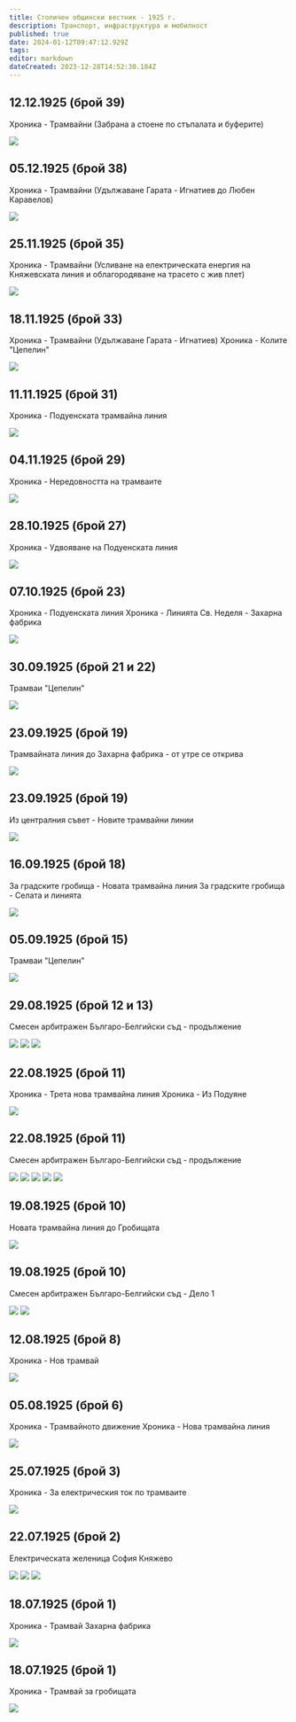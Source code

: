 ```yaml
---
title: Столичен общински вестник - 1925 г.
description: Транспорт, инфраструктура и мобилност
published: true
date: 2024-01-12T09:47:12.929Z
tags: 
editor: markdown
dateCreated: 2023-12-28T14:52:30.184Z
---
```



## 12.12.1925 (брой 39)
Хроника - Трамвайни (Забрана а стоене по стъпалата и буферите)

<img src="https://drive.google.com/uc?export=view&id=1yGdKeCjmbbWtkq6e0fie7RtTcAJByRmx">

## 05.12.1925 (брой 38)
Хроника - Трамвайни (Удължаване Гарата - Игнатиев до Любен Каравелов)

<img src="https://drive.google.com/uc?export=view&id=1ndi_FNEzOLX9MHvbNReNNffnw_IJ95Q1">

## 25.11.1925 (брой 35)
Хроника - Трамвайни (Усливане на електрическата енергия на Княжевската линия и облагородяване на трасето с жив плет)

<img src="https://drive.google.com/uc?export=view&id=1ueokzPotODRTtGfyLrTXrWgm4td_W2LC">


## 18.11.1925 (брой 33)
Хроника - Трамвайни (Удължаване Гарата - Игнатиев)
Хроника - Колите "Цепелин"

<img src="https://drive.google.com/uc?export=view&id=1-z2X1EQXk1QZUzsTgHoTHreQGV-dql-V">


## 11.11.1925 (брой 31)
Хроника - Подуенската трамвайна линия

<img src="https://drive.google.com/uc?export=view&id=1k7jzB5iMKqDZKYX0WLlQ66kDZnF_TT4N">


## 04.11.1925 (брой 29)
Хроника - Нередовността на трамваите

<img src="https://drive.google.com/uc?export=view&id=1zJX6mPXmsE1EuQSiz_XGITkD1ylRvAOR">


## 28.10.1925 (брой 27)
Хроника - Удвояване на Подуенската линия

<img src="https://drive.google.com/uc?export=view&id=1SZ_12hUN2poezEckYtoANwpKggyfnjnv">


## 07.10.1925 (брой 23)
Хроника - Подуенската линия
Хроника - Линията Св. Неделя - Захарна фабрика

<img src="https://drive.google.com/uc?export=view&id=1v5bHKzGpj8G-1y_408wzKEzGptG9sWyK">


## 30.09.1925 (брой 21 и 22)
Трамваи "Цепелин"

<img src="https://drive.google.com/uc?export=view&id=1KIobMAVC5XTeI66aJWvzaAHiaX8BKy3j">


## 23.09.1925 (брой 19)
Трамвайната линия до Захарна фабрика - от утре се открива

<img src="https://drive.google.com/uc?export=view&id=1gMXbFpozR-TbVYt-yT5cms8f0dponn79">


## 23.09.1925 (брой 19)
Из централния съвет - Новите трамвайни линии

<img src="https://drive.google.com/uc?export=view&id=19qjUdDrWAmZ0_XmAWF-2c4JDpaccA8Zt">


## 16.09.1925 (брой 18)
За градските гробища - Новата трамвайна линия
За градските гробища - Селата и линията

<img src="https://drive.google.com/uc?export=view&id=1VLmg3M92rj8Et-cWnuVOPLGFZJPw2rUV">


## 05.09.1925 (брой 15)
Трамваи "Цепелин"

<img src="https://drive.google.com/uc?export=view&id=1nnQeixvNyI66pyWVoXronZ8bx2MonT-H">


## 29.08.1925 (брой 12 и 13)
Смесен арбитражен Българо-Белгийски съд - продължение

<img src="https://drive.google.com/uc?export=view&id=1o_1S2y6tBGvAyNMAEvR9R0rM95HmcSXd">
<img src="https://drive.google.com/uc?export=view&id=1XtDH1s0N63n5fuql4LOq0prGQ25RZXbO">
<img src="https://drive.google.com/uc?export=view&id=1810ew3tI0eqQ_dU_pdKz0amHhRZZpfGE">


## 22.08.1925 (брой 11)
Хроника - Трета нова трамвайна линия
Хроника - Из Подуяне

<img src="https://drive.google.com/uc?export=view&id=1APLWFZIaPBTgl5TJacTrjVuLmHhE6z-t">



## 22.08.1925 (брой 11)
Смесен арбитражен Българо-Белгийски съд - продължение

<img src="https://drive.google.com/uc?export=view&id=1pZOb6f6ujtz2QY8Tni3w-KkS5TnEmtTX">
<img src="https://drive.google.com/uc?export=view&id=1TjWb_PhGrvu3Ng6bz4aaoPsuaA-ANcOt">
<img src="https://drive.google.com/uc?export=view&id=1WaYfG8TC3M-f0zbsCDJwWM1-T83j6wmy">
<img src="https://drive.google.com/uc?export=view&id=1WyLpWMk3yf4WmcHutaWBg2iqIt5YXXQe">
<img src="https://drive.google.com/uc?export=view&id=1sAeFHAT_rk2vTGZT4xOr-4d18xDiCMAV">

## 19.08.1925 (брой 10)
Новата трамвайна линия до Гробищата

<img src="https://drive.google.com/uc?export=view&id=15VBQMDyDIKBEVP-B128HVosWezX7RZK_">


## 19.08.1925 (брой 10)
Смесен арбитражен Българо-Белгийски съд - Дело 1

<img src="https://drive.google.com/uc?export=view&id=1oM0YoDf_l-pGe78io2GJofK9cSuiPDci">
<img src="https://drive.google.com/uc?export=view&id=1oM0YoDf_l-pGe78io2GJofK9cSuiPDci">


## 12.08.1925 (брой 8)
Хроника - Нов трамвай

<img src="https://drive.google.com/uc?export=view&id=1oWPE7RmVrOCdkl0ICPOU3b9Rd-kVcn-V">


## 05.08.1925 (брой 6)
Хроника - Трамвайното движение
Хроника - Нова трамвайна линия


<img src="https://drive.google.com/uc?export=view&id=1-aAjqWj_M76bY0r5Y7PwiGzoWSzhM0Cz">


## 25.07.1925 (брой 3)
Хроника - За електрическия ток по трамваите

<img src="https://drive.google.com/uc?export=view&id=1Sd9Hv8jKWW8Kp72H6bjHMnVsJDrY-r4Z">


## 22.07.1925 (брой 2)
Електрическата желеница София Княжево

<img src="https://drive.google.com/uc?export=view&id=11C08_Zk4Q0ILb4Tw-PtFIHe-qmx506WF">
<img src="https://drive.google.com/uc?export=view&id=18ywBejMVpTVVJiNGpt6bFip3YBUIqvhi">
<img src="https://drive.google.com/uc?export=view&id=1SCejg1r1z6dzPB0OxPAXl46C3TWWCXmV">

## 18.07.1925 (брой 1)
Хроника - Трамвай Захарна фабрика

<img src="https://drive.google.com/uc?export=view&id=1VDL2wzSZAI18gG2odBC9zMxV81ws0Fwl">


## 18.07.1925 (брой 1)
Хроника - Трамвай за гробищата


<img src="https://drive.google.com/uc?export=view&id=19T0nq8b6XLeXEDZmLn9QMvU9OzG0Qeip">

